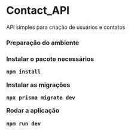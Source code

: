 # Contact_API

API simples para criação de usuários e contatos

<h3> Preparação do ambiente <h3>

<p>Instalar o pacote necessários </p>

```shell
npm install
```

<p>Instalar as migrações </p>

```shell
npx prisma migrate dev
```

<p>Rodar a aplicação </p>

```shell
npm run dev
```
